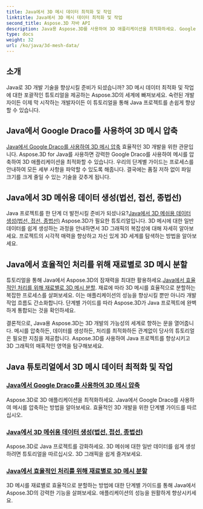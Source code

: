 ```yaml
---
title: Java에서 3D 메시 데이터 최적화 및 작업
linktitle: Java에서 3D 메시 데이터 최적화 및 작업
second_title: Aspose.3D 자바 API
description: Java용 Aspose.3D를 사용하여 3D 애플리케이션을 최적화하세요. Google Draco로 메시를 압축하고, 메시 데이터를 생성하고, 재료별로 3D 메시를 효율적으로 처리하는 방법을 알아보세요.
type: docs
weight: 32
url: /ko/java/3d-mesh-data/
---
```

## 소개

Java로 3D 개발 기술을 향상시킬 준비가 되셨습니까? 3D 메시 데이터 최적화 및 작업에 대한 포괄적인 튜토리얼을 제공하는 Aspose.3D의 세계에 빠져보세요. 숙련된 개발자이든 이제 막 시작하는 개발자이든 이 튜토리얼을 통해 Java 프로젝트를 손쉽게 향상할 수 있습니다.

## Java에서 Google Draco를 사용하여 3D 메시 압축

[Java에서 Google Draco를 사용하여 3D 메시 압축](./compress-meshes-google-draco/) 효율적인 3D 개발을 위한 관문입니다. Aspose.3D for Java를 사용하면 강력한 Google Draco를 사용하여 메시를 압축하여 3D 애플리케이션을 최적화할 수 있습니다. 우리의 단계별 가이드는 프로세스를 안내하여 모든 세부 사항을 파악할 수 있도록 해줍니다. 결국에는 품질 저하 없이 파일 크기를 크게 줄일 수 있는 기술을 갖추게 됩니다.

## Java에서 3D 메쉬용 데이터 생성(법선, 접선, 종법선)

Java 프로젝트를 한 단계 더 발전시킬 준비가 되셨나요?[Java에서 3D 메쉬용 데이터 생성(법선, 접선, 종법선)](./generate-mesh-data/) Aspose.3D가 필요한 튜토리얼입니다. 3D 메시에 대한 일반 데이터를 쉽게 생성하는 과정을 안내하면서 3D 그래픽의 복잡성에 대해 자세히 알아보세요. 프로젝트의 시각적 매력을 향상하고 자신 있게 3D 세계를 탐색하는 방법을 알아보세요.

## Java에서 효율적인 처리를 위해 재료별로 3D 메시 분할

 튜토리얼을 통해 Java에서 Aspose.3D의 잠재력을 최대한 활용하세요.[Java에서 효율적인 처리를 위해 재료별로 3D 메시 분할](./split-meshes-by-material/). 재료에 따라 3D 메시를 효율적으로 분할하는 복잡한 프로세스를 살펴보세요. 이는 애플리케이션의 성능을 향상시킬 뿐만 아니라 개발 작업 흐름도 간소화합니다. 단계별 가이드를 따라 Aspose.3D가 Java 프로젝트에 완벽하게 통합되는 것을 확인하세요.

결론적으로, Java용 Aspose.3D는 3D 개발의 가능성의 세계로 향하는 문을 열어줍니다. 메시를 압축하든, 데이터를 생성하든, 처리를 최적화하든 관계없이 당사의 튜토리얼은 필요한 지침을 제공합니다. Aspose.3D를 사용하여 Java 프로젝트를 향상시키고 3D 그래픽의 매혹적인 영역을 탐구해보세요.
## Java 튜토리얼에서 3D 메시 데이터 최적화 및 작업
### [Java에서 Google Draco를 사용하여 3D 메시 압축](./compress-meshes-google-draco/)
Aspose.3D로 3D 애플리케이션을 최적화하세요. Java에서 Google Draco를 사용하여 메시를 압축하는 방법을 알아보세요. 효율적인 3D 개발을 위한 단계별 가이드를 따르십시오.
### [Java에서 3D 메쉬용 데이터 생성(법선, 접선, 종법선)](./generate-mesh-data/)
Aspose.3D로 Java 프로젝트를 강화하세요. 3D 메쉬에 대한 일반 데이터를 쉽게 생성하려면 튜토리얼을 따르십시오. 3D 그래픽을 쉽게 즐겨보세요.
### [Java에서 효율적인 처리를 위해 재료별로 3D 메시 분할](./split-meshes-by-material/)
3D 메시를 재료별로 효율적으로 분할하는 방법에 대한 단계별 가이드를 통해 Java에서 Aspose.3D의 강력한 기능을 살펴보세요. 애플리케이션의 성능을 원활하게 향상시키세요.